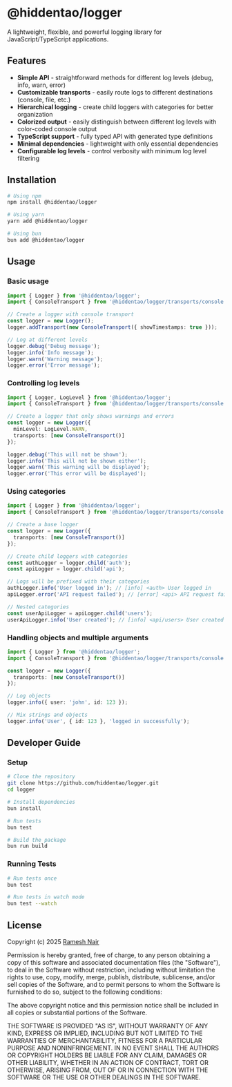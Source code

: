 # @hiddentao/logger

A lightweight, flexible, and powerful logging library for JavaScript/TypeScript applications.

## Features

- **Simple API** - straightforward methods for different log levels (debug, info, warn, error)
- **Customizable transports** - easily route logs to different destinations (console, file, etc.)
- **Hierarchical logging** - create child loggers with categories for better organization
- **Colorized output** - easily distinguish between different log levels with color-coded console output
- **TypeScript support** - fully typed API with generated type definitions
- **Minimal dependencies** - lightweight with only essential dependencies
- **Configurable log levels** - control verbosity with minimum log level filtering

## Installation

```bash
# Using npm
npm install @hiddentao/logger

# Using yarn
yarn add @hiddentao/logger

# Using bun
bun add @hiddentao/logger
```

## Usage

### Basic usage

```typescript
import { Logger } from '@hiddentao/logger';
import { ConsoleTransport } from '@hiddentao/logger/transports/console';

// Create a logger with console transport
const logger = new Logger();
logger.addTransport(new ConsoleTransport({ showTimestamps: true }));

// Log at different levels
logger.debug('Debug message');
logger.info('Info message');
logger.warn('Warning message');
logger.error('Error message');
```

### Controlling log levels

```typescript
import { Logger, LogLevel } from '@hiddentao/logger';
import { ConsoleTransport } from '@hiddentao/logger/transports/console';

// Create a logger that only shows warnings and errors
const logger = new Logger({ 
  minLevel: LogLevel.WARN,
  transports: [new ConsoleTransport()]
});

logger.debug('This will not be shown');
logger.info('This will not be shown either');
logger.warn('This warning will be displayed');
logger.error('This error will be displayed');
```

### Using categories

```typescript
import { Logger } from '@hiddentao/logger';
import { ConsoleTransport } from '@hiddentao/logger/transports/console';

// Create a base logger
const logger = new Logger({
  transports: [new ConsoleTransport()]
});

// Create child loggers with categories
const authLogger = logger.child('auth');
const apiLogger = logger.child('api');

// Logs will be prefixed with their categories
authLogger.info('User logged in'); // [info] <auth> User logged in
apiLogger.error('API request failed'); // [error] <api> API request failed

// Nested categories
const userApiLogger = apiLogger.child('users');
userApiLogger.info('User created'); // [info] <api/users> User created
```

### Handling objects and multiple arguments

```typescript
import { Logger } from '@hiddentao/logger';
import { ConsoleTransport } from '@hiddentao/logger/transports/console';

const logger = new Logger({
  transports: [new ConsoleTransport()]
});

// Log objects
logger.info({ user: 'john', id: 123 });

// Mix strings and objects
logger.info('User', { id: 123 }, 'logged in successfully');
```

## Developer Guide

### Setup

```bash
# Clone the repository
git clone https://github.com/hiddentao/logger.git
cd logger

# Install dependencies
bun install

# Run tests
bun test

# Build the package
bun run build
```

### Running Tests

```bash
# Run tests once
bun test

# Run tests in watch mode
bun test --watch
```

## License

Copyright (c) 2025 [Ramesh Nair](https://github.com/hiddentao)

Permission is hereby granted, free of charge, to any person obtaining a copy
of this software and associated documentation files (the "Software"), to deal
in the Software without restriction, including without limitation the rights
to use, copy, modify, merge, publish, distribute, sublicense, and/or sell
copies of the Software, and to permit persons to whom the Software is
furnished to do so, subject to the following conditions:

The above copyright notice and this permission notice shall be included in all
copies or substantial portions of the Software.

THE SOFTWARE IS PROVIDED "AS IS", WITHOUT WARRANTY OF ANY KIND, EXPRESS OR
IMPLIED, INCLUDING BUT NOT LIMITED TO THE WARRANTIES OF MERCHANTABILITY,
FITNESS FOR A PARTICULAR PURPOSE AND NONINFRINGEMENT. IN NO EVENT SHALL THE
AUTHORS OR COPYRIGHT HOLDERS BE LIABLE FOR ANY CLAIM, DAMAGES OR OTHER
LIABILITY, WHETHER IN AN ACTION OF CONTRACT, TORT OR OTHERWISE, ARISING FROM,
OUT OF OR IN CONNECTION WITH THE SOFTWARE OR THE USE OR OTHER DEALINGS IN THE
SOFTWARE.
